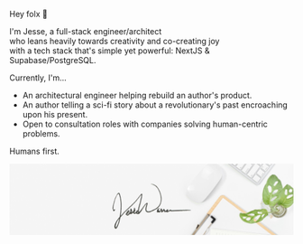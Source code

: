 Hey folx 👋

I'm Jesse, a full-stack engineer/architect  
  who leans heavily towards creativity and co-creating joy  
  with a tech stack that's simple yet powerful: NextJS & Supabase/PostgreSQL.

Currently, I'm...
 - An architectural engineer helping rebuild an author's product.
 - An author telling a sci-fi story about a revolutionary's past encroaching upon his present.
 - Open to consultation roles with companies solving human-centric problems.

Humans first.

![branded header image](./header.jpg "Hey there friend!")  
